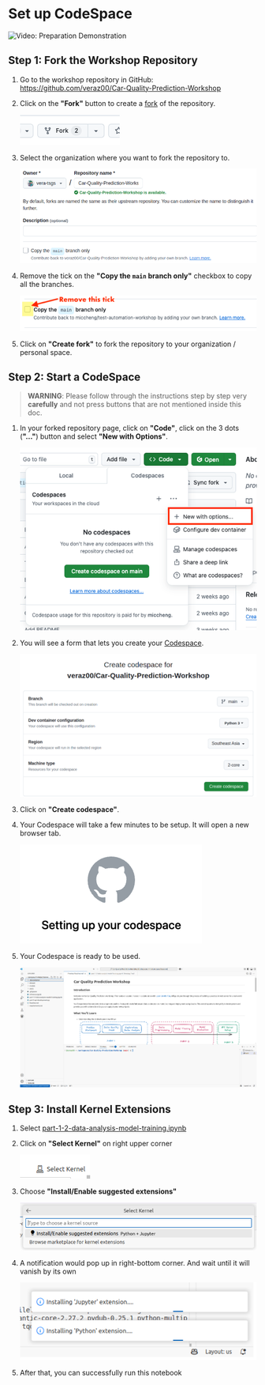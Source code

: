 
# Set up CodeSpace 

![Video: Preparation Demonstration](./static/videos/preparation-demonstration.gif)

## Step 1: Fork the Workshop Repository

1. Go to the workshop repository in GitHub: <https://github.com/veraz00/Car-Quality-Prediction-Workshop>
2. Click on the **"Fork"** button to create a [fork](https://docs.github.com/en/pull-requests/collaborating-with-pull-requests/working-with-forks/fork-a-repo) of the repository.

   ![Fork button](./static/images/fork_button.png)

3. Select the organization where you want to fork the repository to.

   ![Fork form](./static/images/fork_form.png)

4. Remove the tick on the **"Copy the `main` branch only"** checkbox to copy all the branches.

   ![Fork form](./static/images/form_all_branches.png)

5. Click on **"Create fork"** to fork the repository to your organization / personal space.


## Step 2: Start a CodeSpace
> **WARNING**: Please follow through the instructions step by step very **carefully** and not press buttons that are not mentioned inside this doc.

1. In your forked repository page, click on **"Code"**, click on the 3 dots (**"..."**) button and select **"New with Options"**.

   ![Create a new Codespace](./static/images/codespace_new_with_options.png)

2. You will see a form that lets you create your [Codespace](https://docs.github.com/en/codespaces).

   ![Create a Codespace form](./static/images/codespace_create_form.png)


3. Click on **"Create codespace"**.

6. Your Codespace will take a few minutes to be setup. It will open a new browser tab.

   ![Setting Up](./static/images/codespace_setting_up.png)

7. Your Codespace is ready to be used.

   ![Codespace is now ready!](./static/images/codespace_editor_window.png)


## Step 3: Install Kernel Extensions
1. Select [part-1-2-data-analysis-model-training.ipynb](./part-1-2-data-analysis-model-training.ipynb)
2. Click on **"Select Kernel"** on right upper corner 

   ![Select Kernel](./static/images/kernel_select.png)
3. Choose **"Install/Enable suggested extensions"**

   ![Install Extensions for the Kernel](./static/images/kernel_install.png)

4. A notification would pop up in right-bottom corner. And wait until it will vanish by its own

   ![Wait for Extensions Get Installed](./static/images/kernel_wait_installation.png)

5. After that, you can successfully run this notebook